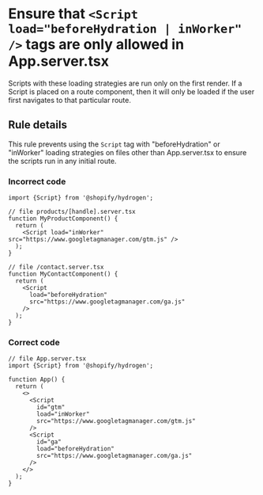 # Ensure that `<Script load="beforeHydration | inWorker" />` tags are only allowed in App.server.tsx

Scripts with these loading strategies are run only on the first render. If a Script is placed on a route component, then it will only be loaded if the user first navigates to that particular route.

## Rule details

This rule prevents using the `Script` tag with "beforeHydration" or "inWorker" loading strategies on files other than App.server.tsx to ensure the scripts run in any initial route.

### Incorrect code

```tsx
import {Script} from '@shopify/hydrogen';

// file products/[handle].server.tsx
function MyProductComponent() {
  return (
    <Script load="inWorker" src="https://www.googletagmanager.com/gtm.js" />
  );
}

// file /contact.server.tsx
function MyContactComponent() {
  return (
    <Script
      load="beforeHydration"
      src="https://www.googletagmanager.com/ga.js"
    />
  );
}
```

### Correct code

```tsx
// file App.server.tsx
import {Script} from '@shopify/hydrogen';

function App() {
  return (
    <>
      <Script
        id="gtm"
        load="inWorker"
        src="https://www.googletagmanager.com/gtm.js"
      />
      <Script
        id="ga"
        load="beforeHydration"
        src="https://www.googletagmanager.com/ga.js"
      />
    </>
  );
}
```

